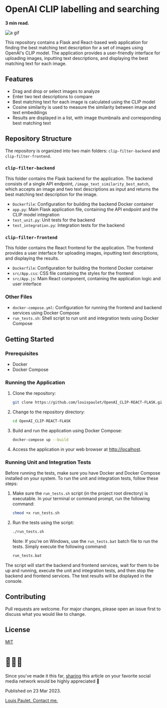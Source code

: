 # OpenAI CLIP labelling and searching

**3 min read.**

![a gif](https://louispaulet.github.io//img/remote/137EOX.gif)

This repository contains a Flask and React-based web application for finding the best matching text description for a set of images using OpenAI's CLIP model. The application provides a user-friendly interface for uploading images, inputting text descriptions, and displaying the best matching text for each image.

## Features 

- Drag and drop or select images to analyze
- Enter two text descriptions to compare
- Best matching text for each image is calculated using the CLIP model
- Cosine similarity is used to measure the similarity between image and text embeddings
- Results are displayed in a list, with image thumbnails and corresponding best matching text

## Repository Structure 

The repository is organized into two main folders: `clip-filter-backend` and `clip-filter-frontend`.

### `clip-filter-backend` 

This folder contains the Flask backend for the application. The backend consists of a single API endpoint, `/image_text_similarity_best_match`, which accepts an image and two text descriptions as input and returns the best matching text description for the image.

- `Dockerfile`: Configuration for building the backend Docker container
- `app.py`: Main Flask application file, containing the API endpoint and the CLIP model integration
- `test_unit.py`: Unit tests for the backend
- `test_integration.py`: Integration tests for the backend

### `clip-filter-frontend` 

This folder contains the React frontend for the application. The frontend provides a user interface for uploading images, inputting text descriptions, and displaying the results.

- `Dockerfile`: Configuration for building the frontend Docker container
- `src/App.css`: CSS file containing the styles for the frontend
- `src/App.js`: Main React component, containing the application logic and user interface

### Other Files 

- `docker-compose.yml`: Configuration for running the frontend and backend services using Docker Compose
- `run_tests.sh`: Shell script to run unit and integration tests using Docker Compose

## Getting Started 

### Prerequisites 

- Docker
- Docker Compose

### Running the Application 

1. Clone the repository:

    ```bash
    git clone https://github.com/louispaulet/OpenAI_CLIP-REACT-FLASK.git
    ```

2. Change to the repository directory:

    ```bash
    cd OpenAI_CLIP-REACT-FLASK
    ```

3. Build and run the application using Docker Compose:

    ```bash
    docker-compose up --build
    ```

4. Access the application in your web browser at [http://localhost](http://localhost).

### Running Unit and Integration Tests 

Before running the tests, make sure you have Docker and Docker Compose installed on your system. To run the unit and integration tests, follow these steps:

1. Make sure the `run_tests.sh` script (in the project root directory) is executable. In your terminal or command prompt, run the following command:

    ```bash
    chmod +x run_tests.sh
    ```

2. Run the tests using the script:

    ```bash
    ./run_tests.sh
    ```

    Note: If you're on Windows, use the `run_tests.bat` batch file to run the tests. Simply execute the following command:

    ```bash
    run_tests.bat
    ```

The script will start the backend and frontend services, wait for them to be up and running, execute the unit and integration tests, and then stop the backend and frontend services. The test results will be displayed in the console.

## Contributing 

Pull requests are welcome. For major changes, please open an issue first to discuss what you would like to change.

## License 

[MIT](https://choosealicense.com/licenses/mit/)

# 🙏🙏🙏

Since you've made it this far, [sharing](https://louispaulet.github.io//posts/secondpost/) this article on your favorite social media network would be highly appreciated 💖

Published on 23 Mar 2023.  

[Louis Paulet. Contact me.](https://louispaulet.github.io/about/)
